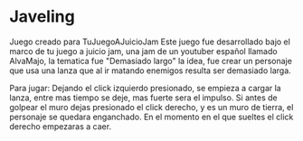 # Javeling
Juego creado para TuJuegoAJuicioJam
Este juego fue desarrollado bajo el marco de tu juego a juicio jam, una jam de un youtuber español llamado AlvaMajo, la tematica fue "Demasiado largo" la idea, fue crear un 
personaje que usa una lanza que al ir matando enemigos resulta ser demasiado larga.

Para jugar:
Dejando el click izquierdo presionado, se empieza a cargar la lanza, entre mas tiempo se deje, mas fuerte sera el impulso.
Si antes de golpear el muro dejas presionado el click derecho, y es un muro de tierra, el personaje se quedara enganchado.
En el momento en el que sueltes el click derecho empezaras a caer.
